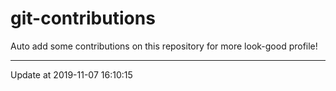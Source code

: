 # git-contributions

Auto add some contributions on this repository for more look-good profile!

---

Update at 2019-11-07 16:10:15
